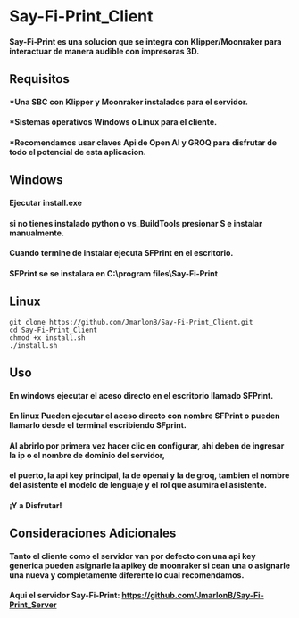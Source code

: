 # Say-Fi-Print_Client

#### Say-Fi-Print es una solucion que se integra con Klipper/Moonraker para interactuar de manera audible  con impresoras 3D.

## Requisitos

#### *Una SBC con Klipper y Moonraker instalados para el servidor.
#### *Sistemas operativos Windows o Linux para el cliente.
#### *Recomendamos usar claves Api de Open AI y GROQ para disfrutar de todo el potencial de esta aplicacion.

## Windows 

#### Ejecutar install.exe
#### si no tienes instalado python o vs_BuildTools presionar S e instalar manualmente.
#### Cuando termine de instalar ejecuta SFPrint en el escritorio.
#### SFPrint se se instalara en C:\program files\Say-Fi-Print 

## Linux

```shell
git clone https://github.com/JmarlonB/Say-Fi-Print_Client.git
cd Say-Fi-Print_Client
chmod +x install.sh
./install.sh

```
## Uso

#### En windows ejecutar el aceso directo en el escritorio llamado SFPrint.
#### En linux Pueden ejecutar el aceso directo con nombre SFPrint o pueden llamarlo desde el terminal escribiendo SFprint.
#### Al abrirlo por primera vez hacer clic en configurar, ahi deben de ingresar la ip o el nombre de dominio del servidor, 
#### el puerto, la api key principal, la de openai y la de groq, tambien el nombre del asistente el modelo de lenguaje y el rol que asumira el asistente.
#### ¡Y a Disfrutar!

## Consideraciones Adicionales

#### Tanto el cliente como el servidor van por defecto con una api key generica pueden asignarle la apikey de moonraker si cean una o asignarle una nueva y completamente diferente lo cual recomendamos.
#### Aqui el servidor Say-Fi-Print: https://github.com/JmarlonB/Say-Fi-Print_Server
